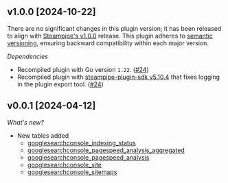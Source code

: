 ## v1.0.0 [2024-10-22]

There are no significant changes in this plugin version; it has been released to align with [Steampipe's v1.0.0](https://steampipe.io/changelog/steampipe-cli-v1-0-0) release. This plugin adheres to [semantic versioning](https://semver.org/#semantic-versioning-specification-semver), ensuring backward compatibility within each major version.

_Dependencies_

- Recompiled plugin with Go version `1.22`. ([#24](https://github.com/turbot/steampipe-plugin-googlesearchconsole/pull/24))
- Recompiled plugin with [steampipe-plugin-sdk v5.10.4](https://github.com/turbot/steampipe-plugin-sdk/blob/develop/CHANGELOG.md#v5104-2024-08-29) that fixes logging in the plugin export tool. ([#24](https://github.com/turbot/steampipe-plugin-googlesearchconsole/pull/24))

## v0.0.1 [2024-04-12]

_What's new?_

- New tables added
  - [googlesearchconsole_indexing_status](https://hub.steampipe.io/plugins/turbot/googlesearchconsole/tables/googlesearchconsole_indexing_status)
  - [googlesearchconsole_pagespeed_analysis_aggregated](https://hub.steampipe.io/plugins/turbot/googlesearchconsole/tables/googlesearchconsole_pagespeed_analysis_aggregated)
  - [googlesearchconsole_pagespeed_analysis](https://hub.steampipe.io/plugins/turbot/googlesearchconsole/tables/googlesearchconsole_pagespeed_analysis)
  - [googlesearchconsole_site](https://hub.steampipe.io/plugins/turbot/googlesearchconsole/tables/googlesearchconsole_site)
  - [googlesearchconsole_sitemaps](https://hub.steampipe.io/plugins/turbot/googlesearchconsole/tables/googlesearchconsole_sitemaps)
